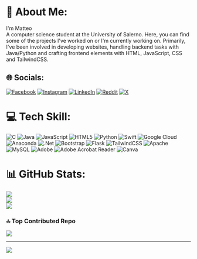 # 💫 About Me:
I'm Matteo<br>A computer science student at the University of Salerno. Here, you can find some of the projects I've worked on or I'm currently working on. Primarily, I've been involved in developing websites, handling backend tasks with Java/Python and crafting frontend elements with HTML, JavaScript, CSS and TailwindCSS.


## 🌐 Socials:
[![Facebook](https://img.shields.io/badge/Facebook-%231877F2.svg?logo=Facebook&logoColor=white)](https://facebook.com/matteo.avella.77) [![Instagram](https://img.shields.io/badge/Instagram-%23E4405F.svg?logo=Instagram&logoColor=white)](https://instagram.com/_matteo_av) [![LinkedIn](https://img.shields.io/badge/LinkedIn-%230077B5.svg?logo=linkedin&logoColor=white)](https://linkedin.com/in/matteo-avella-19a221303) [![Reddit](https://img.shields.io/badge/Reddit-%23FF4500.svg?logo=Reddit&logoColor=white)](https://reddit.com/user/u/MrCrazy_x) [![X](https://img.shields.io/badge/X-black.svg?logo=X&logoColor=white)](https://x.com/avella_matteo) 

# 💻 Tech Skill:
![C](https://img.shields.io/badge/c-%2300599C.svg?style=for-the-badge&logo=c&logoColor=white) ![Java](https://img.shields.io/badge/java-%23ED8B00.svg?style=for-the-badge&logo=openjdk&logoColor=white) ![JavaScript](https://img.shields.io/badge/javascript-%23323330.svg?style=for-the-badge&logo=javascript&logoColor=%23F7DF1E) ![HTML5](https://img.shields.io/badge/html5-%23E34F26.svg?style=for-the-badge&logo=html5&logoColor=white) ![Python](https://img.shields.io/badge/python-3670A0?style=for-the-badge&logo=python&logoColor=ffdd54) ![Swift](https://img.shields.io/badge/swift-F54A2A?style=for-the-badge&logo=swift&logoColor=white) ![Google Cloud](https://img.shields.io/badge/GoogleCloud-%234285F4.svg?style=for-the-badge&logo=google-cloud&logoColor=white) ![Anaconda](https://img.shields.io/badge/Anaconda-%2344A833.svg?style=for-the-badge&logo=anaconda&logoColor=white) ![.Net](https://img.shields.io/badge/.NET-5C2D91?style=for-the-badge&logo=.net&logoColor=white) ![Bootstrap](https://img.shields.io/badge/bootstrap-%238511FA.svg?style=for-the-badge&logo=bootstrap&logoColor=white) ![Flask](https://img.shields.io/badge/flask-%23000.svg?style=for-the-badge&logo=flask&logoColor=white) ![TailwindCSS](https://img.shields.io/badge/tailwindcss-%2338B2AC.svg?style=for-the-badge&logo=tailwind-css&logoColor=white) ![Apache](https://img.shields.io/badge/apache-%23D42029.svg?style=for-the-badge&logo=apache&logoColor=white) ![MySQL](https://img.shields.io/badge/mysql-%2300000f.svg?style=for-the-badge&logo=mysql&logoColor=white) ![Adobe](https://img.shields.io/badge/adobe-%23FF0000.svg?style=for-the-badge&logo=adobe&logoColor=white) ![Adobe Acrobat Reader](https://img.shields.io/badge/Adobe%20Acrobat%20Reader-EC1C24.svg?style=for-the-badge&logo=Adobe%20Acrobat%20Reader&logoColor=white) ![Canva](https://img.shields.io/badge/Canva-%2300C4CC.svg?style=for-the-badge&logo=Canva&logoColor=white)
# 📊 GitHub Stats:
![](https://github-readme-stats.vercel.app/api?username=MatteoAv&theme=dark&hide_border=false&include_all_commits=false&count_private=false)<br/>
![](https://github-readme-streak-stats.herokuapp.com/?user=MatteoAv&theme=dark&hide_border=false)<br/>
![](https://github-readme-stats.vercel.app/api/top-langs/?username=MatteoAv&theme=dark&hide_border=false&include_all_commits=false&count_private=false&layout=compact)

### 🔝 Top Contributed Repo
![](https://github-contributor-stats.vercel.app/api?username=MatteoAv&limit=5&theme=dark&combine_all_yearly_contributions=true)

---
[![](https://visitcount.itsvg.in/api?id=MatteoAv&icon=0&color=0)](https://visitcount.itsvg.in)

<!-- Proudly created with GPRM ( https://gprm.itsvg.in ) -->

